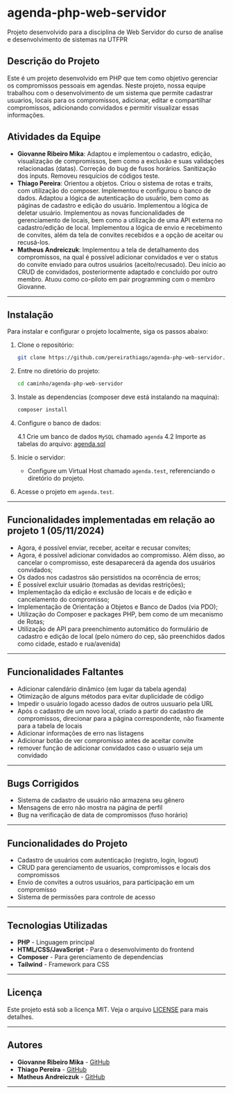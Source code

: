 # agenda-php-web-servidor
Projeto desenvolvido para a disciplina de Web Servidor do curso de analise e desenvolvimento de sistemas na UTFPR

## Descrição do Projeto

Este é um projeto desenvolvido em PHP que tem como objetivo gerenciar os compromissos pessoais em agendas. Neste projeto, nossa equipe trabalhou com o desenvolvimento de um sistema que permite cadastrar usuarios, locais para os compromissos, adicionar, editar e compartilhar compromissos, adicionando convidados e permitir visualizar essas informações. 

## Atividades da Equipe

- **Giovanne Ribeiro Mika**: Adaptou e implementou o cadastro, edição, visualização de compromissos, bem como a exclusão e suas validações relacionadas (datas). Correção do bug de fusos horários. Sanitização dos inputs. Removeu resquícios de códigos teste.
- **Thiago Pereira**: Orientou a objetos. Criou o sistema de rotas e traits, com utilização do composer. Implementou e configurou o banco de dados. Adaptou a lógica de autenticação do usuário, bem como as páginas de cadastro e edição do usuário. Implementou a lógica de deletar usuário. Implementou as novas funcionalidades de gerenciamento de locais, bem como a utilização de uma API externa no cadastro/edição de local. Implementou a lógica de envio e recebimento de convites, além da tela de convites recebidos e a opção de aceitar ou recusá-los. 
- **Matheus Andreiczuk**: Implementou a tela de detalhamento dos compromissos, na qual é possível adicionar convidados e ver o status do convite enviado para outros usuários (aceito/recusado). Deu início ao CRUD de convidados, posteriormente adaptado e concluído por outro membro. Atuou como co-piloto em pair programming com o membro Giovanne.

---

## Instalação

Para instalar e configurar o projeto localmente, siga os passos abaixo:

1. Clone o repositório:

    ```bash
    git clone https://github.com/pereirathiago/agenda-php-web-servidor.git
    ```

2. Entre no diretório do projeto:

    ```bash
    cd caminho/agenda-php-web-servidor
    ```

3. Instale as dependencias (composer deve está instalando na maquina):

    ```bash
    composer install
    ```

4. Configure o banco de dados:

    4.1 Crie um banco de dados `MySQL` chamado `agenda`
    4.2 Importe as tabelas do arquivo: [agenda.sql](./agenda.sql)

3. Inicie o servidor:
    - Configure um Virtual Host chamado `agenda.test`, referenciando o diretório do projeto.

4. Acesse o projeto em `agenda.test`. 

---


## Funcionalidades implementadas em relação ao projeto 1 (05/11/2024)

- Agora, é possível enviar, receber, aceitar e recusar convites;
- Agora, é possível adicionar convidados ao compromisso. Além disso, ao cancelar o compromisso, este desaparecerá da agenda dos usuários convidados;
- Os dados nos cadastros são persistidos na ocorrência de erros;
- É possível excluir usuário (tomadas as devidas restrições);
- Implementação da edição e exclusão de locais e de edição e cancelamento do compromisso;
- Implementação de Orientação a Objetos e Banco de Dados (via PDO);
- Utilização do Composer e packages PHP, bem como de um mecanismo de Rotas;
- Utilização de API para preenchimento automático do formulário de cadastro e edição de local (pelo número do cep, são preenchidos dados como cidade, estado e rua/avenida)

---


## Funcionalidades Faltantes

- Adicionar calendário dinâmico (em lugar da tabela agenda)
- Otimização de alguns métodos para evitar duplicidade de código
- Impedir o usuário logado acesso dados de outros uusuario pela URL
- Após o cadastro de um novo local, criado a partir do cadastro de compromissos, direcionar para a página correspondente, não fixamente para a tabela de locais
- Adicionar informações de erro nas listagens
- Adicionar botão de ver compromisso antes de aceitar convite
- remover função de adicionar convidados caso o usuario seja um convidado

---

## Bugs Corrigidos

- Sistema de cadastro de usuário não armazena seu gênero
- Mensagens de erro não mostra na página de perfil 
- Bug na verificação de data de compromissos (fuso horário)

---

## Funcionalidades do Projeto

- Cadastro de usuários com autenticação (registro, login, logout)
- CRUD para gerenciamento de usuarios, compromissos e locais dos compromissos
- Envio de convites a outros usuários, para participação em um compromisso
- Sistema de permissões para controle de acesso

---

## Tecnologias Utilizadas

- **PHP** - Linguagem principal
- **HTML/CSS/JavaScript** - Para o desenvolvimento do frontend
- **Composer** - Para gerenciamento de dependencias
- **Tailwind** - Framework para CSS

---

## Licença

Este projeto está sob a licença MIT. Veja o arquivo [LICENSE](LICENSE) para mais detalhes.

---

## Autores

- **Giovanne Ribeiro Mika** - [GitHub](https://github.com/GiovanneMika)
- **Thiago Pereira** - [GitHub](https://github.com/pereirathiago)
- **Matheus Andreiczuk** - [GitHub](https://github.com/MatheusAndreiczuk)

---


